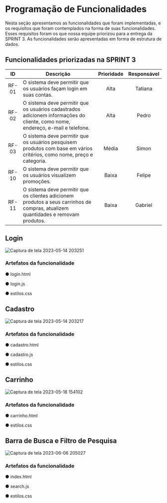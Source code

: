 # Programação de Funcionalidades


Nesta seção apresentamos as funcionalidades que foram implementadas, e os requisitos que foram contemplados na forma de suas funcionalidades.
Esses requisitos foram os que nossa equipe priorizou para a entrega da SPRINT 3. As funcionalidades serão apresentadas em forma de estrutura de dados.


## Funcionalidades priorizadas na SPRINT 3

| ID | Descrição | Prioridade | Responsável |
| :---: | --- | :---: | :---: |
| RF-01 | O sistema deve permitir que os usuários façam login em suas contas. | Alta | Tatiana |
| RF-02 | O sistema deve permitir que os usuários cadastrados adicionem informações do cliente, como nome, endereço, e-mail e telefone. | Alta | Pedro |
| RF-03 | O sistema deve permitir que os usuários pesquisem produtos com base em vários critérios, como nome, preço e categoria. | Média | Simon |
| RF-10 | O sistema deve permitir que os usuários visualizem promoções. | Baixa | Felipe |
| RF-11 | O sistema deve permitir que os clientes adicionem produtos a seus carrinhos de compras, atualizem quantidades e removam produtos. | Baixa | Gabriel |

## Login

![Captura de tela 2023-05-14 203251](https://github.com/ICEI-PUC-Minas-PMV-ADS/pmv-ads-2023-1-e1-proj-web-t15-e1-proj-web-t15-time-1-projprecocerto/assets/74187849/1f7dcdc6-065a-4150-bee1-54b40d103ec0)

### Artefatos da funcionalidade

● login.html

● login.js

● estilos.css

## Cadastro

![Captura de tela 2023-05-14 203217](https://github.com/ICEI-PUC-Minas-PMV-ADS/pmv-ads-2023-1-e1-proj-web-t15-e1-proj-web-t15-time-1-projprecocerto/assets/74187849/fd158737-4c97-4ad1-8106-71e83f4dcc50)

### Artefatos da funcionalidade

● cadastro.html

● cadastro.js

● estilos.css


## Carrinho

![Captura de tela 2023-05-18 154102](https://github.com/ICEI-PUC-Minas-PMV-ADS/pmv-ads-2023-1-e1-proj-web-t15-e1-proj-web-t15-time-1-projprecocerto/assets/129537841/e4fd2c64-d5d9-4ec9-ab63-5e61002265fb)

### Artefatos da funcionalidade

● carrinho.html

● estilos.css       
     

## Barra de Busca e Filtro de Pesquisa

![Captura de tela 2023-06-06 205027](https://github.com/ICEI-PUC-Minas-PMV-ADS/pmv-ads-2023-1-e1-proj-web-t15-e1-proj-web-t15-time-1-projprecocerto/assets/74187849/d1a4acea-8f60-4840-a074-1d82c4cb820a)
[](url)

### Artefatos da funcionalidade

● index.html

● search.js 

● estilos.css 



